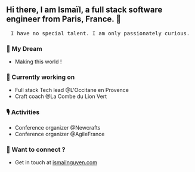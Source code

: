 ## Hi there, I am Ismaïl, a full stack software engineer from Paris, France. 👋

<p align="center">
  <samp>
 I have no special talent. I am only passionately curious. 
  </samp>
</p>

### 🚀 My Dream
* Making this world <better/> !

### 🔭 Currently working on
* Full stack Tech lead @L'Occitane en Provence
* Craft coach @La Combe du Lion Vert

### 🎙️ Activities
* Conference organizer @Newcrafts
* Conference organizer @AgileFrance

### 💬 Want to connect ?
* Get in touch at [ismailnguyen.com](https://www.ismailnguyen.com)

